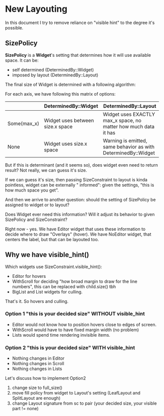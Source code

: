 # New Layouting

In this document I try to remove reliance on "visible hint" to the degree it's possible.

## SizePolicy

**SizePolicy** is a **Widget**'s setting that determines how it will use available space. It can be:

- self determined (DeterminedBy::Widget)
- imposed by layout (DeterminedBy::Layout)

The final size of Widget is determined with a following algorithm:

For each axis, we have following this matrix of options:

|             | DeterminedBy::Widget             | DeterminedBy::Layout                                            |
|-------------|----------------------------------|-----------------------------------------------------------------|
| Some(max_x) | Widget uses between size.x space | Widget uses EXACTLY max_x space, no matter how much data it has |
| None        | Widget uses size.x space         | Warning is emitted, same behavior as with DeterminedBy::Widget  |

But if this is determinant (and it seems so), does widget even need to return result? Not really, we can guess it's
size.

If we can guess it's size, then passing SizeConstraint to layout is kinda pointless, widget can be externally "
informed":
given the settings, "this is how much space you get".

And then we arrive to another question: should the setting of SizePolicy be assigned to widget or to layout?

Does Widget ever need this information? Will it adjust its behavior to given SizePolicy and SizeConstraint?

Right now - yes. We have Editor widget that uses these information to decide where to draw "Overlays" (hover).
We have NoEditor widget, that centers the label, but that can be layouted too.

## Why we have visible_hint()

Which widgets use SizeConstraint.visible_hint():

- Editor for hovers
- WithScroll for deciding "how broad margin to draw for the line numbers", this can be replaced with child.size() tbh
- BigList and List widgets for culling.

That's it. So hovers and culling.

### Option 1 "this is your decided size" WITHOUT visible_hint

- Editor would not know how to position hovers close to edges of screen.
- WithScroll would have to have fixed margin width (no problem)
- Lists would spend time rendering invisible items.

### Option 2 "this is your decided size" WITH visible_hint

- Nothing changes in Editor
- Nothing changes in Scroll
- Nothing changes in Lists

Let's discuss how to implement Option2

1) change size to full_size()
2) move fill policy from widget to Layout's setting (LeafLayout and SplitLayout are enough)
3) change Layout signature from sc to pair (your decided size, your visible part != none)